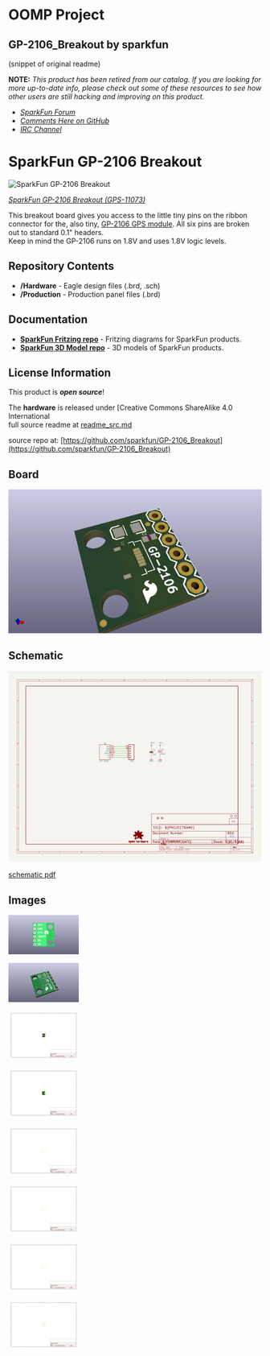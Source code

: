 # OOMP Project  
## GP-2106_Breakout  by sparkfun  
  
(snippet of original readme)  
  
**NOTE:** *This product has been retired from our catalog. If you are looking for more up-to-date info, please check out some of these resources to see how other users are still hacking and improving on this product.*  
* *[SparkFun Forum](https://forum.sparkfun.com/)*  
* *[Comments Here on GitHub](https://github.com/sparkfun/GP-2106_Breakout/issues)*  
* *[IRC Channel](https://www.sparkfun.com/news/263)*  
  
SparkFun GP-2106 Breakout  
========================================  
  
![SparkFun GP-2106 Breakout](https://cdn.sparkfun.com//assets/parts/6/4/6/1/11073-01b.jpg)  
  
[*SparkFun GP-2106 Breakout (GPS-11073)*](https://www.sparkfun.com/products/11073)  
  
This breakout board gives you access to the little tiny pins on the ribbon connector for the, also tiny, [GP-2106 GPS module](https://www.sparkfun.com/products/retired/10890). All six pins are broken out to standard 0.1" headers.   
Keep in mind the GP-2106 runs on 1.8V and uses 1.8V logic levels.  
  
Repository Contents  
-------------------  
  
* **/Hardware** - Eagle design files (.brd, .sch)  
* **/Production** - Production panel files (.brd)  
  
Documentation  
--------------  
* **[SparkFun Fritzing repo](https://github.com/sparkfun/Fritzing_Parts)** - Fritzing diagrams for SparkFun products.  
* **[SparkFun 3D Model repo](https://github.com/sparkfun/3D_Models)** - 3D models of SparkFun products.   
  
License Information  
-------------------  
This product is _**open source**_!   
  
The **hardware** is released under [Creative Commons ShareAlike 4.0 International  
  full source readme at [readme_src.md](readme_src.md)  
  
source repo at: [https://github.com/sparkfun/GP-2106_Breakout](https://github.com/sparkfun/GP-2106_Breakout)  
## Board  
  
[![working_3d.png](working_3d_600.png)](working_3d.png)  
## Schematic  
  
[![working_schematic.png](working_schematic_600.png)](working_schematic.png)  
  
[schematic pdf](working_schematic.pdf)  
## Images  
  
[![working_3D_bottom.png](working_3D_bottom_140.png)](working_3D_bottom.png)  
  
[![working_3D_top.png](working_3D_top_140.png)](working_3D_top.png)  
  
[![working_assembly_page_01.png](working_assembly_page_01_140.png)](working_assembly_page_01.png)  
  
[![working_assembly_page_02.png](working_assembly_page_02_140.png)](working_assembly_page_02.png)  
  
[![working_assembly_page_03.png](working_assembly_page_03_140.png)](working_assembly_page_03.png)  
  
[![working_assembly_page_04.png](working_assembly_page_04_140.png)](working_assembly_page_04.png)  
  
[![working_assembly_page_05.png](working_assembly_page_05_140.png)](working_assembly_page_05.png)  
  
[![working_assembly_page_06.png](working_assembly_page_06_140.png)](working_assembly_page_06.png)  
